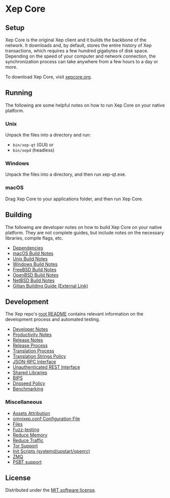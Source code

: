 Xep Core
=============

Setup
---------------------
Xep Core is the original Xep client and it builds the backbone of the network. It downloads and, by default, stores the entire history of Xep transactions, which requires a few hundred gigabytes of disk space. Depending on the speed of your computer and network connection, the synchronization process can take anywhere from a few hours to a day or more.

To download Xep Core, visit [xepcore.org](https://xepcore.org/en/download/).

Running
---------------------
The following are some helpful notes on how to run Xep Core on your native platform.

### Unix

Unpack the files into a directory and run:

- `bin/xep-qt` (GUI) or
- `bin/xepd` (headless)

### Windows

Unpack the files into a directory, and then run xep-qt.exe.

### macOS

Drag Xep Core to your applications folder, and then run Xep Core.

Building
---------------------
The following are developer notes on how to build Xep Core on your native platform. They are not complete guides, but include notes on the necessary libraries, compile flags, etc.

- [Dependencies](dependencies.md)
- [macOS Build Notes](build-osx.md)
- [Unix Build Notes](build-unix.md)
- [Windows Build Notes](build-windows.md)
- [FreeBSD Build Notes](build-freebsd.md)
- [OpenBSD Build Notes](build-openbsd.md)
- [NetBSD Build Notes](build-netbsd.md)
- [Gitian Building Guide (External Link)](https://github.com/xep-core/docs/blob/master/gitian-building.md)

Development
---------------------
The Xep repo's [root README](/README.md) contains relevant information on the development process and automated testing.

- [Developer Notes](developer-notes.md)
- [Productivity Notes](productivity.md)
- [Release Notes](release-notes.md)
- [Release Process](release-process.md)
- [Translation Process](translation_process.md)
- [Translation Strings Policy](translation_strings_policy.md)
- [JSON-RPC Interface](JSON-RPC-interface.md)
- [Unauthenticated REST Interface](REST-interface.md)
- [Shared Libraries](shared-libraries.md)
- [BIPS](bips.md)
- [Dnsseed Policy](dnsseed-policy.md)
- [Benchmarking](benchmarking.md)

### Miscellaneous
- [Assets Attribution](assets-attribution.md)
- [omnixep.conf Configuration File](xep-conf.md)
- [Files](files.md)
- [Fuzz-testing](fuzzing.md)
- [Reduce Memory](reduce-memory.md)
- [Reduce Traffic](reduce-traffic.md)
- [Tor Support](tor.md)
- [Init Scripts (systemd/upstart/openrc)](init.md)
- [ZMQ](zmq.md)
- [PSBT support](psbt.md)

License
---------------------
Distributed under the [MIT software license](/COPYING).
